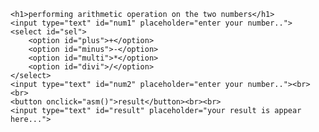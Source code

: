 <!DOCTYPE html>
<html lang="en">
<head>
    <meta charset="UTF-8">
    <meta name="viewport" content="width=device-width, initial-scale=1.0">
    <title>Document</title>
</head>
<body>
  
    

    <h1>performing arithmetic operation on the two numbers</h1>
    <input type="text" id="num1" placeholder="enter your number..">
    <select id="sel">
        <option id="plus">+</option>
        <option id="minus">-</option>
        <option id="multi">*</option>
        <option id="divi">/</option>
    </select>
    <input type="text" id="num2" placeholder="enter your number.."><br><br>
    <button onclick="asm()">result</button><br><br>
    <input type="text" id="result" placeholder="your result is appear here...">
  

<script>
   function asm(){
    var num1=Number(document.getElementById("num1").value);
    var num2=Number(document.getElementById("num2").value);
    var res;
       var op=document.getElementById("sel").value;
      if(op==document.getElementById("plus").value){
         res=num1+num2;
   
      }
     else if(op==document.getElementById("minus").value){
         res=num1-num2;
   
      }
      else if(op==document.getElementById("multi").value){
         res=num1*num2;
   
      } 
      else{
         res=num1/num2;
   
      }
      document.getElementById("result").value=res;
 

   }
</script>
</body>
</html>
